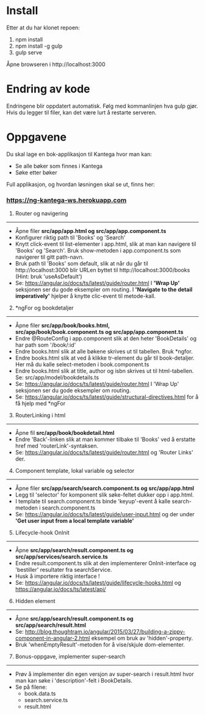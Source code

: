 Install
=======
Etter at du har klonet repoen:

1. npm install
2. npm install -g gulp
3. gulp serve

Åpne browseren i http://localhost:3000

Endring av kode
===============
Endringene blir oppdatert automatisk. Følg med kommanlinjen hva gulp gjør.
Hvis du legger til filer, kan det være lurt å restarte serveren.

Oppgavene
=========
Du skal lage en bok-applikasjon til Kantega hvor man kan:
 * Se alle bøker som finnes i Kantega
 * Søke etter bøker
 
Full applikasjon, og hvordan løsningen skal se ut, finns her: 
### https://ng-kantega-ws.herokuapp.com


1. Router og navigering
-----------------------
* Åpne filer **src/app/app.html og src/app/app.component.ts**
* Konfigurer riktig path til 'Books' og 'Search'
* Knytt click-event til list-elementer i app.html, slik at man kan navigere til
  'Books' og 'Search'. Bruk show-metoden i app.component.ts som navigerer til
  gitt path-navn.
* Bruk path til 'Books' som default, slik at når du går til http://localhost:3000 blir
  URLen byttet til http://localhost:3000/books (Hint: bruk 'useAsDefault')
* Se: https://angular.io/docs/ts/latest/guide/router.html
  I **'Wrap Up'** seksjonen ser du gode eksempler om routing.
  I **'Navigate to the detail imperatively'** hjelper å knytte clic-event til metode-kall.
  
2. \*ngFor og bookdetaljer
--------------------------
* Åpne filer **src/app/book/books.html, src/app/book/book.component.ts
  og src/app/app.component.ts**
* Endre @RouteConfig i app.component slik at den heter 'BookDetails' og har path 
  som '/book/:id' 
* Endre books.html slik at alle bøkene skrives ut til tabellen. Bruk \*ngfor.
* Endre books.html slik at ved å klikke tr-element du går til book-detaljer.
  Her må du kalle select-metoden i book.component.ts
* Endre books.html slik at title, author og isbn skrives ut til html-tabellen.
  Se: src/app/model/bookdetails.ts
* Se: https://angular.io/docs/ts/latest/guide/router.html
   I 'Wrap Up' seksjonen ser du gode eksempler om routing.
* Se: https://angular.io/docs/ts/latest/guide/structural-directives.html 
  for å få hjelp med \*ngFor
  
3. RouterLinking i html
------------------------
* Åpne fil **src/app/book/bookdetail.html**
* Endre 'Back'-linken slik at man kommer tilbake til 'Books' ved å
  erstatte href med 'routerLink'-syntaksen.
* Se: https://angular.io/docs/ts/latest/guide/router.html og 'Router Links' der. 
  
4. Component template, lokal variable og selector
---------------------------------

* Åpne filer **src/app/search/search.component.ts og src/app/app.html**
* Legg til 'selector' for komponent slik søke-feltet dukker opp i app.html.
* I template til search.component.ts binde 'keyup'-event å kalle search-metoden
  i search.component.ts 
* Se: https://angular.io/docs/ts/latest/guide/user-input.html
  og der under **'Get user input from a local template variable'**

5. Lifecycle-hook OnInit
-------------------------

* Åpne **src/app/search/result.component.ts og src/app/services/search.service.ts**
* Endre result.component.ts slik at den implementerer OnInit-interface og
  'bestiller' resultater fra searchService.
* Husk å importere riktig interface !
* Se: https://angular.io/docs/ts/latest/guide/lifecycle-hooks.html
  og https://angular.io/docs/ts/latest/api/
  
6. Hidden element
------------------
* Åpne **src/app/search/result.component.ts og src/app/search/result.html**
* Se: http://blog.thoughtram.io/angular/2015/03/27/building-a-zippy-component-in-angular-2.html
  eksempel om bruk av 'hidden'-property.
* Bruk 'whenEmptyResult'-metoden for å vise/skjule dom-elementer.

7. Bonus-oppgave, implementer super-search
------------------------------------------
* Prøv å implementer din egen versjon av super-search i result.html hvor
man kan søke i 'description'-felt i BookDetails.
* Se på filene:
  * book.data.ts
  * search.service.ts
  * result.html

  


  
